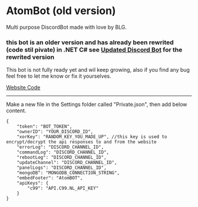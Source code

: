 # AtomBot (old version)
Multi purpose DiscordBot made with love by BLG.

### this bot is an older version and has already been rewrited (code stil pivate) in .NET C# see [Updated Discord Bot](https://github.com/BLG2/AtomBotWeb) for the rewrited version

This bot is not fully ready yet and wil keep growing, also if you find any bug feel free to let me know or fix it yourselves.

[Website Code](https://github.com/BLG2/AtomBotWeb)

----------

Make a new file in the Settings folder called "Private.json", then add below content.
```
{
    "token": "BOT_TOKEN",
    "ownerID": "YOUR_DISCORD_ID",
    "xorKey": "RANDOM_KEY_YOU_MADE_UP", //this key is used to encrypt/decrypt the api responses to and from the website
    "errorLog": "DISCORD_CHANNEL_ID",
    "commandLog": "DISCORD_CHANNEL_ID",
    "rebootLog": "DISCORD_CHANNEL_ID",
    "updateChannel": "DISCORD_CHANNEL_ID",
    "panelLogs": "DISCORD_CHANNEL_ID",
    "mongoDB": "MONGODB_CONNECTION_STRING",
    "embedFooter": "AtomBOT",
    "apiKeys": {
        "c99": "API.C99.NL_API_KEY"
    }
}
```

